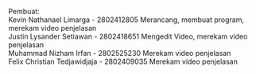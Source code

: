 Pembuat:<br>
Kevin Nathanael Limarga - 2802412805 Merancang, membuat program, merekam video penjelasan<br>
Justin Lysander Setiawan - 2802418651 Mengedit Video, merekam video penjelasan<br>
Muhammad Nizham Irfan - 2802525230 Merekam video penjelasan<br>
Felix Christian Tedjawidjaja - 2802409035 Merekam video penjelasan<br>
